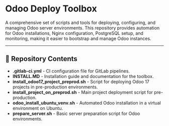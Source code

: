 # Odoo Deploy Toolbox

A comprehensive set of scripts and tools for deploying, configuring, and managing Odoo server environments. This repository provides automation for Odoo installations, Nginx configuration, PostgreSQL setup, and monitoring, making it easier to bootstrap and manage Odoo instances.

---

## 📁 Repository Contents

- **.gitlab-ci.yml** - CI configuration file for GitLab pipelines.
- **INSTALL.MD** - Installation guide and documentation for the toolbox.
- **install_odoo17_project_preprod.sh** - Script for deploying Odoo 17 projects in pre-production environments.
- **install_project_on_preprod.sh** - Main project deployment script for pre-production.
- **odoo_install_ubuntu_venv.sh** - Automated Odoo installation in a virtual environment on Ubuntu.
- **prepare_server.sh** - Basic server preparation script for Odoo environments.
